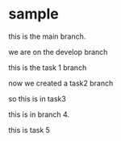 # sample

this is the main branch.

we are on the develop branch

this is the task 1 branch

now we created a task2 branch

so this is in task3

this is in branch 4.

this is task 5